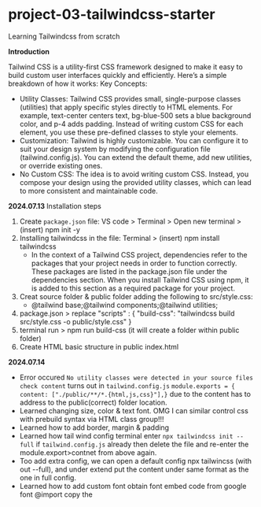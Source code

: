 # project-03-tailwindcss-starter
 Learning Tailwindcss from scratch

**Introduction**

Tailwind CSS is a utility-first CSS framework designed to make it easy to build custom user interfaces quickly and efficiently. Here’s a simple breakdown of how it works:
Key Concepts:
- Utility Classes: Tailwind CSS provides small, single-purpose classes (utilities) that apply specific styles directly to HTML elements. For example, text-center centers text, bg-blue-500 sets a blue background color, and p-4 adds padding. Instead of writing custom CSS for each element, you use these pre-defined classes to style your elements.
- Customization: Tailwind is highly customizable. You can configure it to suit your design system by modifying the configuration file (tailwind.config.js). You can extend the default theme, add new utilities, or override existing ones.
- No Custom CSS: The idea is to avoid writing custom CSS. Instead, you compose your design using the provided utility classes, which can lead to more consistent and maintainable code.

**2024.07.13**
Installation steps
1. Create `package.json` file: VS code > Terminal > Open new terminal > (insert) npm init -y
2. Installing tailwindcss in the file: Terminal > (insert) npm install tailwindcss
    - In the context of a Tailwind CSS project, dependencies refer to the packages that your project needs in order to function correctly. These packages are listed in the package.json file under the dependencies section. When you install Tailwind CSS using npm, it is added to this section as a required package for your project.
3. Creat source folder & public folder adding the following to src/style.css:
    - @tailwind base;@tailwind components;@tailwind utilities;
4. package.json > replace "scripts" : {
    "build-css": "tailwindcss build src/style.css -o public/style.css"
}
5. terminal run > npm run build-css (it will create a folder within public folder)
6. Create HTML basic structure in public index.html

**2024.07.14**
- Error occured `No utility classes were detected in your source files check content` turns out in `tailwind.config.js` `module.exports = {
  content: ["./public/**/*.{html,js,css}"],}` due to the content has to address to the public(correct) folder location.
- Learned changing size, color & text font. OMG I can similar control css with prebuild syntax via HTML class group!!!
- Learned how to add border, margin & padding
- Learned how tail wind config terminal enter `npx tailwindcss init --full` if `tailwind.config.js` already then delete the file and re-enter the module.export>contnet from above again.
- Too add extra config, we can open a default config npx tailwincss (with out --full), and under extend put the content under same format as the one in full config.
- Learned how to add custom font obtain font embed code from google font @import copy the <style> code within. Then past that code in src/style.css and use the name of the font from google as the name already assinged within the @import code.
- Leanred how ot use flexbox, with flex- & justify- class. 

**2024.07.15**
- Learned `Responsive Classes` to different screen sizes. By using `sm:, md:, lg:, xl:"` to determine minimum screen size.
- learned how to adjust photo size with `h-, sm:h `